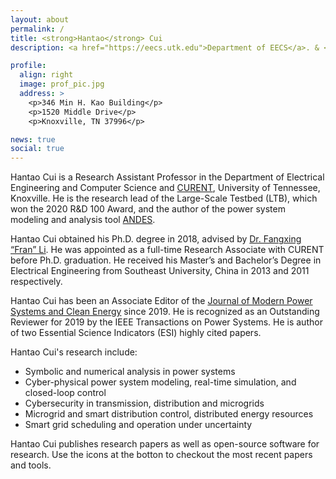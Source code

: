 ```yaml
---
layout: about
permalink: /
title: <strong>Hantao</strong> Cui
description: <a href="https://eecs.utk.edu">Department of EECS</a>. & <a href="https://curent.utk.edu">CURENT</a>, University of Tennessee, Knoxville

profile:
  align: right
  image: prof_pic.jpg
  address: >
    <p>346 Min H. Kao Building</p>
    <p>1520 Middle Drive</p>
    <p>Knoxville, TN 37996</p>

news: true
social: true
---
```

Hantao Cui is a Research Assistant Professor in the Department of Electrical Engineering and Computer Science and [CURENT](https://curent.utk.edu), University of Tennessee, Knoxville. He is the research lead of the Large-Scale Testbed (LTB), which won the 2020 R&D 100 Award, and the author of the power system modeling and analysis tool [ANDES](https://github.com/cuihantao/andes).

Hantao Cui obtained his Ph.D. degree in 2018, advised by [Dr. Fangxing “Fran” Li](http://web.eecs.utk.edu/~fli6).
He was appointed as a full-time Research Associate with CURENT before Ph.D. graduation.
He received his Master’s and Bachelor’s Degree in Electrical Engineering from Southeast University, China in 2013 and 2011 respectively.

Hantao Cui has been an Associate Editor of the [Journal of Modern Power Systems and Clean Energy](http://www.mpce.info) since 2019. He is recognized as an Outstanding Reviewer for 2019 by the IEEE Transactions on Power Systems. He is author of two Essential Science Indicators (ESI) highly cited papers.

Hantao Cui's research include:

 - Symbolic and numerical analysis in power systems
 - Cyber-physical power system modeling, real-time simulation, and closed-loop control
 - Cybersecurity in transmission, distribution and microgrids
 - Microgrid and smart distribution control, distributed energy resources
 - Smart grid scheduling and operation under uncertainty

Hantao Cui publishes research papers as well as open-source software for research. Use the icons at the botton to checkout the most recent papers and tools.

